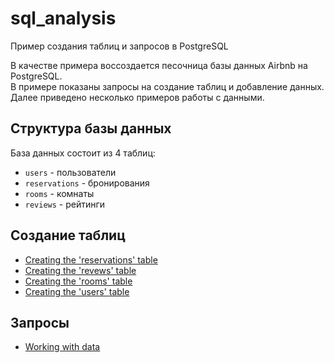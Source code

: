 # sql_analysis  
Пример создания таблиц и запросов в PostgreSQL  

В качестве примера воссоздается песочница базы данных Airbnb на PostgreSQL.  
В примере показаны запросы на создание таблиц и добавление данных.  
Далее приведено несколько примеров работы с данными.

## Структура базы данных

База данных состоит из 4 таблиц:  
- `users` - пользователи  
- `reservations` - бронирования  
- `rooms` - комнаты  
- `reviews` - рейтинги  

## Создание таблиц
- [Creating the 'reservations' table](https://github.com/dinkana/sql_analysis/blob/main/Creating%20the%20'reservations'%20table.md)
- [Creating the 'revews' table](https://github.com/dinkana/sql_analysis/blob/main/Creating%20the%20'revews'%20table.md)
- [Creating the 'rooms' table](https://github.com/dinkana/sql_analysis/blob/main/Creating%20the%20'rooms'%20table.md)
- [Creating the 'users' table](https://github.com/dinkana/sql_analysis/blob/main/Creating%20the%20'users'%20table.md)

## Запросы
- [Working with data](https://github.com/dinkana/sql_analysis/blob/main/Working%20with%20data.md)
